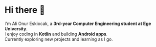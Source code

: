 # Hi there 👋

I'm Ali Onur Eskiocak, a **3rd-year Computer Engineering student at Ege University**.  
I enjoy coding in **Kotlin** and building **Android apps**.  
Currently exploring new projects and learning as I go.  
